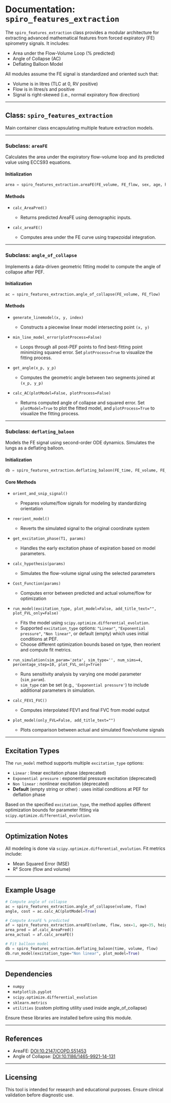 # Documentation: `spiro_features_extraction`

The `spiro_features_extraction` class provides a modular architecture for extracting advanced mathematical features from forced expiratory (FE) spirometry signals. It includes:

* Area under the Flow-Volume Loop (% predicted)
* Angle of Collapse (AC)
* Deflating Balloon Model

All modules assume the FE signal is standardized and oriented such that:

* Volume is in litres (TLC at 0, RV positive)
* Flow is in litres/s and positive
* Signal is right-skewed (i.e., normal expiratory flow direction)

---

## Class: `spiro_features_extraction`

Main container class encapsulating multiple feature extraction models.

---

### Subclass: `areaFE`

Calculates the area under the expiratory flow-volume loop and its predicted value using ECCS93 equations.

#### Initialization

```python
area = spiro_features_extraction.areaFE(FE_volume, FE_flow, sex, age, height)
```

#### Methods

* `calc_AreaPred()`

  * Returns predicted AreaFE using demographic inputs.

* `calc_areaFE()`

  * Computes area under the FE curve using trapezoidal integration.

---

### Subclass: `angle_of_collapse`

Implements a data-driven geometric fitting model to compute the angle of collapse after PEF.

#### Initialization

```python
ac = spiro_features_extraction.angle_of_collapse(FE_volume, FE_flow)
```

#### Methods

* `generate_linemodel(x, y, index)`

  * Constructs a piecewise linear model intersecting point `(x, y)`

* `min_line_model_error(plotProcess=False)`

  * Loops through all post-PEF points to find best-fitting point minimizing squared error. Set `plotProcess=True` to visualize the fitting process.

* `get_angle(x_p, y_p)`

  * Computes the geometric angle between two segments joined at `(x_p, y_p)`

* `calc_AC(plotModel=False, plotProcess=False)`

  * Returns computed angle of collapse and squared error. Set `plotModel=True` to plot the fitted model, and `plotProcess=True` to visualize the fitting process.

---

### Subclass: `deflating_baloon`

Models the FE signal using second-order ODE dynamics. Simulates the lungs as a deflating balloon.

#### Initialization

```python
db = spiro_features_extraction.deflating_baloon(FE_time, FE_volume, FE_flow)
```

#### Core Methods

* `orient_and_snip_signal()`

  * Prepares volume/flow signals for modeling by standardizing orientation

* `reorient_model()`

  * Reverts the simulated signal to the original coordinate system

* `get_excitation_phase(T1, params)`

  * Handles the early excitation phase of expiration based on model parameters.

* `calc_hypothesis(params)`

  * Simulates the flow-volume signal using the selected parameters

* `Cost_Function(params)`

  * Computes error between predicted and actual volume/flow for optimization

* `run_model(excitation_type, plot_model=False, add_title_text="", plot_FVL_only=False)`

  * Fits the model using `scipy.optimize.differential_evolution`.
  * Supported `excitation_type` options: `"Linear"`, `"Exponential pressure"`, `"Non linear"`, or default (empty) which uses initial conditions at PEF.
  * Choose different optimization bounds based on type, then reorient and compute fit metrics.

* `run_simulation(sim_param='zeta', sim_type='', num_sims=4, percentage_step=10, plot_FVL_only=True)`

  * Runs sensitivity analysis by varying one model parameter (`sim_param`).
  * `sim_type` can be set (e.g., `'Exponential pressure'`) to include additional parameters in simulation.

* `calc_FEV1_FVC()`

  * Computes interpolated FEV1 and final FVC from model output

* `plot_model(only_FVL=False, add_title_text="")`

  * Plots comparison between actual and simulated flow/volume signals

---

## Excitation Types

The `run_model` method supports multiple `excitation_type` options:

* `Linear` : linear excitation phase (deprecated)
* `Exponential pressure` : exponential pressure excitation (deprecated)
* `Non linear` : nonlinear excitation (deprecated)
* **Default** (empty string or other) : uses initial conditions at PEF for deflation phase

Based on the specified `excitation_type`, the method applies different optimization bounds for parameter fitting via `scipy.optimize.differential_evolution`.

---

## Optimization Notes

All modeling is done via `scipy.optimize.differential_evolution`. Fit metrics include:

* Mean Squared Error (MSE)
* R² Score (flow and volume)

---

## Example Usage

```python
# Compute angle of collapse
ac = spiro_features_extraction.angle_of_collapse(volume, flow)
angle, cost = ac.calc_AC(plotModel=True)

# Compute AreaFE % predicted
af = spiro_features_extraction.areaFE(volume, flow, sex=1, age=35, height=170)
area_pred = af.calc_AreaPred()
area_actual = af.calc_areaFE()

# Fit balloon model
db = spiro_features_extraction.deflating_baloon(time, volume, flow)
db.run_model(excitation_type="Non linear", plot_model=True)
```

---

## Dependencies

* `numpy`
* `matplotlib.pyplot`
* `scipy.optimize.differential_evolution`
* `sklearn.metrics`
* `utilities` (custom plotting utility used inside angle_of_collapse)

Ensure these libraries are installed before using this module.

---

## References

* AreaFE: [DOI:10.2147/COPD.S51453](https://www.dovepress.com/area-under-the-forced-expiratory-flow-volume-loop-in-spirometry-indica-peer-reviewed-fulltext-article-COPD)
* Angle of Collapse: [DOI:10.1186/1465-9921-14-131](https://respiratory-research.biomedcentral.com/articles/10.1186/1465-9921-14-131)

---

## Licensing

This tool is intended for research and educational purposes. Ensure clinical validation before diagnostic use.
